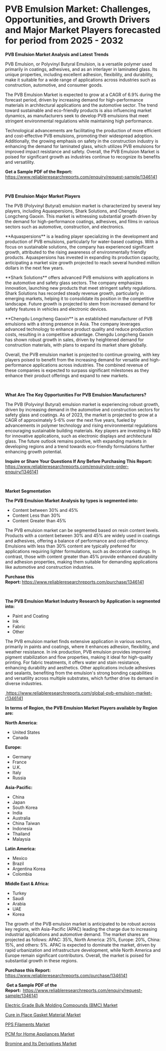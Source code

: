<p><h1>PVB Emulsion Market: Challenges, Opportunities, and Growth Drivers and Major Market Players forecasted for period from 2025 - 2032</h1></p><p><strong>PVB Emulsion Market Analysis and Latest Trends</strong></p>
<p><p>PVB Emulsion, or Polyvinyl Butyral Emulsion, is a versatile polymer used primarily in coatings, adhesives, and as an interlayer in laminated glass. Its unique properties, including excellent adhesion, flexibility, and durability, make it suitable for a wide range of applications across industries such as construction, automotive, and consumer goods. </p><p>The PVB Emulsion Market is expected to grow at a CAGR of 6.9% during the forecast period, driven by increasing demand for high-performance materials in architectural applications and the automotive sector. The trend toward sustainable and eco-friendly products is also influencing market dynamics, as manufacturers seek to develop PVB emulsions that meet stringent environmental regulations while maintaining high performance. </p><p>Technological advancements are facilitating the production of more efficient and cost-effective PVB emulsions, promoting their widespread adoption. Additionally, the growing emphasis on safety in the construction industry is enhancing the demand for laminated glass, which utilizes PVB emulsions for improved impact resistance and safety. Overall, the PVB Emulsion Market is poised for significant growth as industries continue to recognize its benefits and versatility.</p></p>
<p><strong>Get a Sample PDF of the Report:&nbsp;</strong> <a href="https://www.reliableresearchreports.com/enquiry/request-sample/1346141?utm_campaign=31&utm_medium=2&utm_source=Github&utm_content=ia&utm_term=02022025&utm_id=pvb-emulsion">https://www.reliableresearchreports.com/enquiry/request-sample/1346141</a></p>
<p>&nbsp;</p>
<p><strong>PVB Emulsion Major Market Players</strong></p>
<p><p>The PVB (Polyvinyl Butyral) emulsion market is characterized by several key players, including Aquaspersions, Shark Solutions, and Chengdu Longcheng Gaoxin. This market is witnessing substantial growth driven by the demand for high-performance coatings, adhesives, and films in various sectors such as automotive, construction, and electronics.</p><p>**Aquaspersions** is a leading player specializing in the development and production of PVB emulsions, particularly for water-based coatings. With a focus on sustainable solutions, the company has experienced significant growth, attributed to the rising awareness of environmentally friendly products. Aquaspersions has invested in expanding its production capacity, anticipating a market size growth projected to reach several hundred million dollars in the next few years.</p><p>**Shark Solutions** offers advanced PVB emulsions with applications in the automotive and safety glass sectors. The company emphasizes innovation, launching new products that meet stringent safety regulations. Shark Solutions has recorded steady revenue growth, particularly in emerging markets, helping it to consolidate its position in the competitive landscape. Future growth is projected to stem from increased demand for safety features in vehicles and electronic devices.</p><p>**Chengdu Longcheng Gaoxin** is an established manufacturer of PVB emulsions with a strong presence in Asia. The company leverages advanced technology to enhance product quality and reduce production costs, resulting in a competitive advantage. Chengdu Longcheng Gaoxin has shown robust growth in sales, driven by heightened demand for construction materials, with plans to expand its market share globally.</p><p>Overall, the PVB emulsion market is projected to continue growing, with key players poised to benefit from the increasing demand for versatile and high-performance applications across industries. The combined revenue of these companies is expected to surpass significant milestones as they enhance their product offerings and expand to new markets.</p></p>
<p>&nbsp;</p>
<p><strong>What Are The Key Opportunities For PVB Emulsion Manufacturers?</strong></p>
<p><p>The PVB (Polyvinyl Butyral) emulsion market is experiencing robust growth, driven by increasing demand in the automotive and construction sectors for safety glass and coatings. As of 2023, the market is projected to grow at a CAGR of approximately 5-6% over the next five years, fueled by advancements in polymer technology and rising environmental regulations encouraging sustainable building materials. Key players are investing in R&D for innovative applications, such as electronic displays and architectural glass. The future outlook remains positive, with expanding markets in developing regions and a trend towards eco-friendly formulations further enhancing growth potential.</p></p>
<p><strong>Inquire or Share Your Questions If Any Before Purchasing This Report:</strong> <a href="https://www.reliableresearchreports.com/enquiry/pre-order-enquiry/1346141?utm_campaign=31&utm_medium=2&utm_source=Github&utm_content=ia&utm_term=02022025&utm_id=pvb-emulsion">https://www.reliableresearchreports.com/enquiry/pre-order-enquiry/1346141</a></p>
<p>&nbsp;</p>
<p><strong>Market Segmentation</strong></p>
<p><strong>The PVB Emulsion Market Analysis by types is segmented into:</strong></p>
<p><ul><li>Content between 30% and 45%</li><li>Content Less than 30%</li><li>Content Greater than 45%</li></ul></p>
<p><p>The PVB emulsion market can be segmented based on resin content levels. Products with a content between 30% and 45% are widely used in coatings and adhesives, offering a balance of performance and cost-efficiency. Emulsions with less than 30% content are typically preferred for applications requiring lighter formulations, such as decorative coatings. In contrast, those with content greater than 45% provide enhanced durability and adhesion properties, making them suitable for demanding applications like automotive and construction industries.</p></p>
<p><strong>Purchase this Report:&nbsp;</strong><a href="https://www.reliableresearchreports.com/purchase/1346141?utm_campaign=31&utm_medium=2&utm_source=Github&utm_content=ia&utm_term=02022025&utm_id=pvb-emulsion">https://www.reliableresearchreports.com/purchase/1346141</a></p>
<p>&nbsp;</p>
<p><strong>The PVB Emulsion Market Industry Research by Application is segmented into:</strong></p>
<p><ul><li>Paint and Coating</li><li>Ink</li><li>Fabric</li><li>Other</li></ul></p>
<p><p>The PVB emulsion market finds extensive application in various sectors, primarily in paints and coatings, where it enhances adhesion, flexibility, and weather resistance. In ink production, PVB emulsion provides improved pigment stabilization and flow properties, making it ideal for high-quality printing. For fabric treatments, it offers water and stain resistance, enhancing durability and aesthetics. Other applications include adhesives and sealants, benefiting from the emulsion's strong bonding capabilities and versatility across multiple substrates, which further drive its demand in diverse industries.</p></p>
<p><a href="https://www.reliableresearchreports.com/global-pvb-emulsion-market-r1346141?utm_campaign=31&utm_medium=2&utm_source=Github&utm_content=ia&utm_term=02022025&utm_id=pvb-emulsion">&nbsp;https://www.reliableresearchreports.com/global-pvb-emulsion-market-r1346141</a></p>
<p><strong>In terms of Region, the PVB Emulsion Market Players available by Region are:</strong></p>
<p>
    <p> <strong> North America: </strong>
        <ul>
            <li>United States</li>
            <li>Canada</li>
        </ul>
        </p> 
    <p> <strong> Europe: </strong>
        <ul>
            <li>Germany</li>
            <li>France</li>
            <li>U.K.</li>
            <li>Italy</li>
            <li>Russia</li>
        </ul>
        </p> 
    <p> <strong> Asia-Pacific: </strong>
        <ul>
            <li>China</li>
            <li>Japan</li>
            <li>South Korea</li>
            <li>India</li>
            <li>Australia</li>
            <li>China Taiwan</li>
            <li>Indonesia</li>
            <li>Thailand</li>
            <li>Malaysia</li>
        </ul>
        </p> 
    <p> <strong> Latin America: </strong>
        <ul>
            <li>Mexico</li>
            <li>Brazil</li>
            <li>Argentina Korea</li>
            <li>Colombia</li>
        </ul>
        </p> 
    <p> <strong> Middle East & Africa: </strong>
        <ul>
            <li>Turkey</li>
            <li>Saudi</li>
            <li>Arabia</li>
            <li>UAE</li>
            <li>Korea</li>
        </ul>
    </p>
    </p>
<p><p>The growth of the PVB emulsion market is anticipated to be robust across key regions, with Asia-Pacific (APAC) leading the charge due to increasing industrial applications and automotive demand. The market shares are projected as follows: APAC: 35%, North America: 25%, Europe: 20%, China: 15%, and others: 5%. APAC is expected to dominate the market, driven by rapid urbanization and infrastructure development, while North America and Europe remain significant contributors. Overall, the market is poised for substantial growth in these regions.</p></p>
<p><strong>Purchase this Report: </strong><a href="https://www.reliableresearchreports.com/purchase/1346141?utm_campaign=31&utm_medium=2&utm_source=Github&utm_content=ia&utm_term=02022025&utm_id=pvb-emulsion">https://www.reliableresearchreports.com/purchase/1346141</a></p>
<p>&nbsp;<strong>Get a Sample PDF of the Report:&nbsp;&nbsp;</strong><a href="https://www.reliableresearchreports.com/enquiry/request-sample/1346141?utm_campaign=31&utm_medium=2&utm_source=Github&utm_content=ia&utm_term=02022025&utm_id=pvb-emulsion">https://www.reliableresearchreports.com/enquiry/request-sample/1346141</a></p>
<p><strong></strong></p>
<p><p><a href="https://github.com/supicweg/Market-Research-Report-List-1/blob/main/electric-grade-bulk-molding-compounds-bmc-market.md?utm_campaign=31&utm_medium=2&utm_source=Github&utm_content=ia&utm_term=02022025&utm_id=pvb-emulsion">Electric Grade Bulk Molding Compounds (BMC) Market</a></p><p><a href="https://github.com/salodipura00/Market-Research-Report-List-1/blob/main/cure-in-place-gasket-material-market.md?utm_campaign=31&utm_medium=2&utm_source=Github&utm_content=ia&utm_term=02022025&utm_id=pvb-emulsion">Cure in Place Gasket Material Market</a></p><p><a href="https://github.com/howdlecirone/Market-Research-Report-List-1/blob/main/pps-filaments-market.md?utm_campaign=31&utm_medium=2&utm_source=Github&utm_content=ia&utm_term=02022025&utm_id=pvb-emulsion">PPS Filaments Market</a></p><p><a href="https://github.com/vioarapoyil/Market-Research-Report-List-1/blob/main/pcm-for-home-appliances-market.md?utm_campaign=31&utm_medium=2&utm_source=Github&utm_content=ia&utm_term=02022025&utm_id=pvb-emulsion">PCM for Home Appliances Market</a></p><p><a href="https://github.com/viipposahko25/Market-Research-Report-List-1/blob/main/bromine-and-its-derivatives-market.md?utm_campaign=31&utm_medium=2&utm_source=Github&utm_content=ia&utm_term=02022025&utm_id=pvb-emulsion">Bromine and Its Derivatives Market</a></p></p>